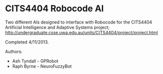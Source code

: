 CITS4404 Robocode AI
========

Two different AIs designed to interface with Robocode for the CITS4404 Artificial Intelligence and Adaptive Systems project; http://undergraduate.csse.uwa.edu.au/units/CITS4404/project/project.html


Completed 4/11/2013.

Authors:
 * Ash Tyndall - GPRobot
 * Raph Byrne - NeuroFuzzyBot
